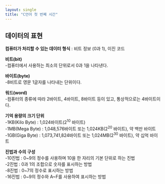 ```yaml
---
layout: single
title: "C언어 첫 번째 시간"
---
```


데이터의 표현
---
__컴퓨터가 처리할 수 있는 데이터 형식__ : 비트 정보 (0과 1), 이진 코드  

__비트(bit)__  
-컴퓨터에서 사용하는 최소의 단위로서 0과 1을 나타낸다.  

__바이트(byte)__  
-8비트로 영문 1글자를 나타내는 단위이다.  

__워드(word)__  
-컴퓨터의 종류에 따라 2바이트, 4바이트, 8바이트 등이 있고, 통상적으로는 4바이트이다.  

__기억 용량의 크기 단위__   
-1KB(Kilo Byte) : 1,024바이트(2<sup>10</sup> 바이트)   
-1MB(Mega Byte) : 1,048,576바이트 또는 1,024KB(2<sup>20</sup> 바이트), 약 백만 바이트   
-1GB(Giga Byte) : 1,073,741,824바이트 또는 1,024MB(2<sup>30</sup> 바이트), 약 십억 바이트   

__진법과 수의 구성__   
-10진법 : 0\~9의 정수를 사용하며 10을 한 자리의 기본 단위로 하는 진법   
-2진법 : 0과 1의 조합으로 숫자를 표시하는 방법   
-8진법 : 0\~7의 정수로 표시하는 방법   
-16진법 : 0\~9의 정수와 A\~F를 사용하여 표시하는 방법   

